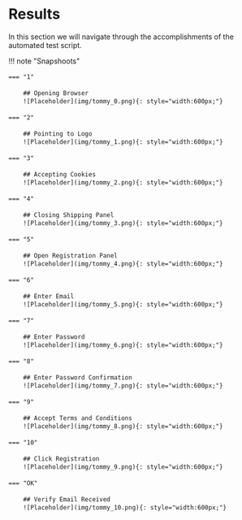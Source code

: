 # Results

In this section we will navigate through the accomplishments of the automated test script.


!!! note "Snapshoots"

    === "1"

        ## Opening Browser
        ![Placeholder](img/tommy_0.png){: style="width:600px;"}
    
    === "2"

        ## Pointing to Logo
        ![Placeholder](img/tommy_1.png){: style="width:600px;"}

    === "3"

        ## Accepting Cookies
        ![Placeholder](img/tommy_2.png){: style="width:600px;"}

    === "4"

        ## Closing Shipping Panel
        ![Placeholder](img/tommy_3.png){: style="width:600px;"}

    === "5"

        ## Open Registration Panel
        ![Placeholder](img/tommy_4.png){: style="width:600px;"}

    === "6"

        ## Enter Email
        ![Placeholder](img/tommy_5.png){: style="width:600px;"}

    === "7"

        ## Enter Password
        ![Placeholder](img/tommy_6.png){: style="width:600px;"}

    === "8"

        ## Enter Password Confirmation
        ![Placeholder](img/tommy_7.png){: style="width:600px;"}

    === "9"

        ## Accept Terms and Conditions
        ![Placeholder](img/tommy_8.png){: style="width:600px;"}

    === "10"

        ## Click Registration
        ![Placeholder](img/tommy_9.png){: style="width:600px;"}

    === "OK"

        ## Verify Email Received
        ![Placeholder](img/tommy_10.png){: style="width:600px;"}
